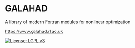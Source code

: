 # GALAHAD
A library of modern Fortran modules for nonlinear optimization

https://www.galahad.rl.ac.uk

[![License: LGPL v3](https://img.shields.io/badge/License-LGPL%20v3-blue.svg)](https://www.gnu.org/licenses/lgpl-3.0) 

